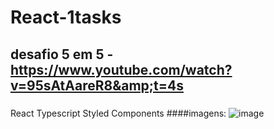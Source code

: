 # React-1tasks
## desafio 5 em 5 - https://www.youtube.com/watch?v=95sAtAareR8&amp;t=4s
###
React 
Typescript
Styled Components
####imagens:
![image](https://user-images.githubusercontent.com/26682838/138479734-b3e0746c-7359-4d58-8fdb-d1c828257434.png)
